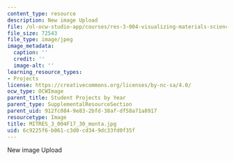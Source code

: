 ```yaml
---
content_type: resource
description: New image Upload
file: /ol-ocw-studio-app/courses/res-3-004-visualizing-materials-science-fall-2017/6c9225f6b061c3d0cd349dc33fd0f35f_MITRES_3_004F17_30_monta.jpg
file_size: 72543
file_type: image/jpeg
image_metadata:
  caption: ''
  credit: ''
  image-alt: ''
learning_resource_types:
- Projects
license: https://creativecommons.org/licenses/by-nc-sa/4.0/
ocw_type: OCWImage
parent_title: Student Projects by Year
parent_type: SupplementalResourceSection
parent_uid: 912fc084-9e83-2bfd-38af-df58a71a8917
resourcetype: Image
title: MITRES_3_004F17_30_monta.jpg
uid: 6c9225f6-b061-c3d0-cd34-9dc33fd0f35f
---
```

New image Upload